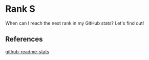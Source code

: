 # Rank S

When can I reach the next rank in my GitHub stats? Let's find out!

## References

[github-readme-stats][1]


[1]: https://github.com/anuraghazra/github-readme-stats
